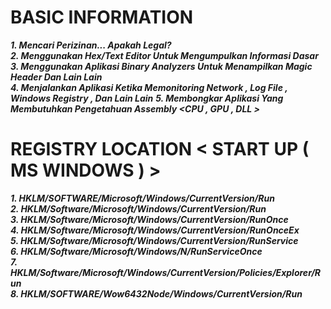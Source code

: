 # BASIC INFORMATION
_**1. Mencari Perizinan... Apakah Legal?**_ <br>
_**2. Menggunakan Hex/Text Editor Untuk Mengumpulkan Informasi Dasar**_ <br>
_**3. Menggunakan Aplikasi Binary Analyzers Untuk Menampilkan Magic Header Dan Lain Lain**_ <br>
_**4. Menjalankan Aplikasi Ketika Memonitoring Network , Log File , Windows Registry , Dan Lain Lain**_
_**5. Membongkar Aplikasi Yang Membutuhkan Pengetahuan Assembly <CPU , GPU , DLL >**_

# REGISTRY LOCATION < START UP ( MS WINDOWS ) >
_**1. HKLM/SOFTWARE/Microsoft/Windows/CurrentVersion/Run**_ <br>
_**2. HKLM/Software/Microsoft/Windows/CurrentVersion/Run**_ <br>
_**3. HKLM/Software/Microsoft/Windows/CurrentVersion/RunOnce**_ <br>
_**4. HKLM/Software/Microsoft/Windows/CurrentVersion/RunOnceEx**_ <br>
_**5. HKLM/Software/Microsoft/Windows/CurrentVersion/RunService**_ <br>
_**6. HKLM/Software/Microsoft/Windows/N/RunServiceOnce**_ <br>
_**7. HKLM/Software/Microsoft/Windows/CurrentVersion/Policies/Explorer/Run**_ <br>
_**8. HKLM/SOFTWARE/Wow6432Node/Windows/CurrentVersion/Run**_ <br>
